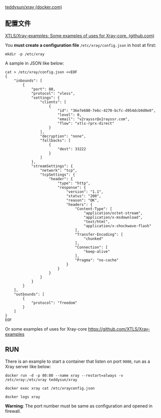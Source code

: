 [teddysun/xray (docker.com)](https://hub.docker.com/r/teddysun/xray)

## 配置文件

[XTLS/Xray-examples: Some examples of uses for Xray-core. (github.com)](https://github.com/XTLS/Xray-examples)

You **must create a configuration file** `/etc/xray/config.json` in host at first:

```
mkdir -p /etc/xray
```

A sample in JSON like below:

```
cat > /etc/xray/config.json <<EOF
{
    "inbounds": [
        {
            "port": 80,
            "protocol": "vless",
            "settings": {
                "clients": [
                    {
                        "id": "36e7e680-7e6c-4270-bcfc-d954dcb9d0e0",
                        "level": 0,
                        "email": "v2rayssr@v2rayssr.com",
                        "flow": "xtls-rprx-direct"
                    }
                ],
                "decryption": "none",
                "fallbacks": [
                    {
                        "dest": 33222
                    }
                ]
            },
            "streamSettings": {
                "network": "tcp",
                "tcpSettings": {
                    "header": {
                        "type": "http",
                        "response": {
                            "version": "1.1",
                            "status": "200",
                            "reason": "OK",
                            "headers": {
                                "Content-Type": [
                                    "application/octet-stream",
                                    "application/x-msdownload",
                                    "text/html",
                                    "application/x-shockwave-flash"
                                ],
                                "Transfer-Encoding": [
                                    "chunked"
                                ],
                                "Connection": [
                                    "keep-alive"
                                ],
                                "Pragma": "no-cache"
                            }
                        }
                    }
                }
            }
        }
    ],
    "outbounds": [
        {
            "protocol": "freedom"
        }
    ]
}
EOF
```

Or some examples of uses for Xray-core https://github.com/XTLS/Xray-examples

## RUN

There is an example to start a container that listen on port `9000`, run as a Xray server like below:

```shell
docker run -d -p 80:80 --name xray --restart=always -v /etc/xray:/etc/xray teddysun/xray
```

```shell
docker exec xray cat /etc/xrayconfig.json
```

```shell
docker logs xray
```

**Warning**: The port number must be same as configuration and opened in firewall.
